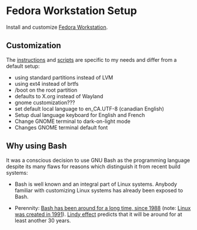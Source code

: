 # Fedora Workstation Setup

Install and customize [Fedora Workstation](https://getfedora.org/en/workstation/).

## Customization
The [instructions](./INSTRUCTIONS) and [scripts](idempotent) are specific to my needs and differ from a default setup:
* using standard partitions instead of LVM
* using ext4 instead of brtfs
* /boot on the root partition
* defaults to X.org instead of Wayland
* gnome customization???
* set default local language to en\_CA.UTF-8 (canadian English)
* Setup dual language keyboard for English and French
* Change GNOME terminal to dark-on-light mode
* Changes GNOME terminal default font

## Why using Bash

It was a conscious decision to use GNU Bash as the programming language despite its many flaws for reasons which distinguish it from recent build systems:

* Bash is well known and an integral part of Linux systems. Anybody familiar with customizing Linux systems has already been exposed to Bash.

* Perennity: [Bash has been around for a long time, since 1988](https://en.wikipedia.org/wiki/Bash_\(Unix_shell\)#History) (note: [Linux was created in 1991](https://en.wikipedia.org/wiki/Linux#Creation)). [Lindy effect](https://en.wikipedia.org/wiki/Lindy_effect) predicts that it will be around for at least another 30 years.




